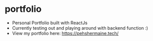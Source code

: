 # portfolio
- Personal Portfolio built with ReactJs
- Currently testing out and playing around with backend function :)
- View my portfolio here: https://pehshermaine.tech/
